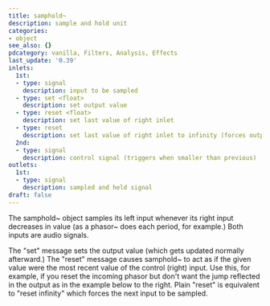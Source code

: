 ```yaml
---
title: samphold~
description: sample and hold unit
categories:
- object
see_also: {}
pdcategory: vanilla, Filters, Analysis, Effects
last_update: '0.39'
inlets:
  1st:
  - type: signal
    description: input to be sampled
  - type: set <float>
    description: set output value
  - type: reset <float>
    description: set last value of right inlet
  - type: reset
    description: set last value of right inlet to infinity (forces output)
  2nd:
  - type: signal
    description: control signal (triggers when smaller than previous)	
outlets:
  1st:
  - type: signal
    description: sampled and held signal
draft: false
---
```

The samphold~ object samples its left input whenever its right input decreases in value (as a phasor~ does each period, for example.) Both inputs are audio signals.

The "set" message sets the output value (which gets updated normally afterward.) The "reset" message causes samphold~ to act as if the given value were the most recent value of the control (right) input. Use this, for example, if you reset the incoming phasor but don't want the jump reflected in the output as in the example below to the right. Plain "reset" is equivalent to "reset infinity" which forces the next input to be sampled.
